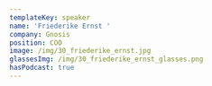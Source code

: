 ```yaml
---
templateKey: speaker
name: 'Friederike Ernst '
company: Gnosis
position: COO
image: /img/30_friederike_ernst.jpg
glassesImg: /img/30_friederike_ernst_glasses.png
hasPodcast: true
---
```


